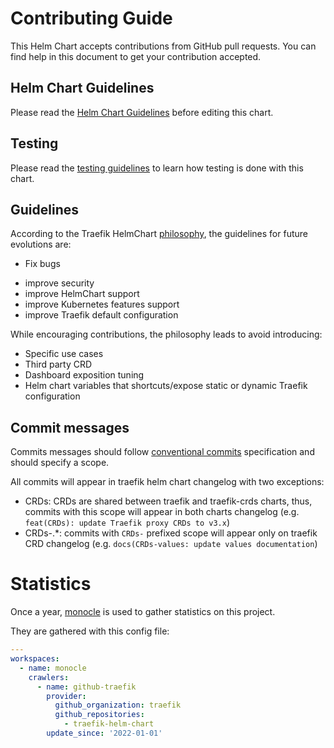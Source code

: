 # Contributing Guide

This Helm Chart accepts contributions from GitHub pull requests.
You can find help in this document to get your contribution accepted.

## Helm Chart Guidelines

Please read the [Helm Chart Guidelines](./traefik/Guidelines.md) before editing this chart.

## Testing

Please read the [testing guidelines](./TESTING.md) to learn how testing is done with this chart.

## Guidelines

According to the Traefik HelmChart [philosophy](./README.md#philosophy),
the guidelines for future evolutions are:

- Fix bugs
* improve security
* improve HelmChart support
* improve Kubernetes features support
* improve Traefik default configuration

While encouraging contributions, the philosophy leads to avoid introducing:

- Specific use cases
- Third party CRD
- Dashboard exposition tuning
- Helm chart variables that shortcuts/expose static or dynamic Traefik configuration

## Commit messages

Commits messages should follow [conventional commits](https://www.conventionalcommits.org/en/v1.0.0/) specification and should specify a scope.

All commits will appear in traefik helm chart changelog with two exceptions:

- CRDs: CRDs are shared between traefik and traefik-crds charts, thus, commits with this scope will appear in both charts changelog (e.g. `feat(CRDs): update Traefik proxy CRDs to v3.x`)
- CRDs-.*: commits with `CRDs-` prefixed scope will appear only on traefik CRD changelog (e.g. `docs(CRDs-values: update values documentation`)   

# Statistics

Once a year, [monocle](https://github.com/change-metrics/monocle) is used to gather statistics on this project.

They are gathered with this config file:

```yaml
---
workspaces:
  - name: monocle
    crawlers:
      - name: github-traefik
        provider:
          github_organization: traefik
          github_repositories:
            - traefik-helm-chart
        update_since: '2022-01-01'
```
